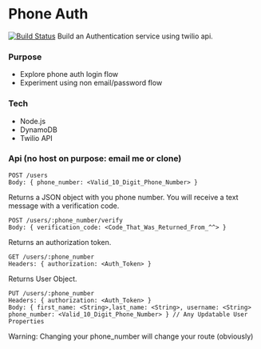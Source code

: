 # Phone Auth
[![Build Status](https://travis-ci.org/zimmermanw84/phone-auth.png?branch=master)](https://travis-ci.org/zimmermanw84/phone-auth)
Build an Authentication service using twilio api.  

### Purpose
- Explore phone auth login flow
- Experiment using non email/password flow

### Tech
- Node.js
- DynamoDB
- Twilio API

### Api (no host on purpose: email me or clone)

```
POST /users
Body: { phone_number: <Valid_10_Digit_Phone_Number> }
```
Returns a JSON object with you phone number. You will receive a text message with a verification code.  

```
POST /users/:phone_number/verify
Body: { verification_code: <Code_That_Was_Returned_From_^^> }
```
Returns an authorization token.  

```
GET /users/:phone_number
Headers: { authorization: <Auth_Token> }
```
Returns User Object.  

```
PUT /users/:phone_number
Headers: { authorization: <Auth_Token> }
Body: { first_name: <String>,last_name: <String>, username: <String> phone_number: <Valid_10_Digit_Phone_Number> } // Any Updatable User Properties
```
Warning: Changing your phone_number will change your route (obviously)  